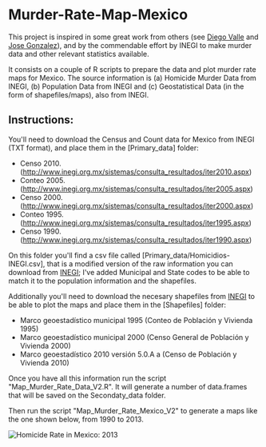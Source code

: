 Murder-Rate-Map-Mexico
======================

This project is inspired in some great work from others (see [Diego Valle](https://www.diegovalle.net/) and [Jose Gonzalez](https://github.com/josecarlosgonz)), and by the commendable effort by INEGI to make murder data and other relevant statistics available.

It consists on a couple of R scripts to prepare the data and plot murder rate maps for Mexico. The source information is (a) Homicide Murder Data from INEGI, (b) Population Data from INEGI and (c) Geostatistical Data (in the form of shapefiles/maps), also from INEGI.

Instructions:
---------------------

You'll need to download the Census and Count data for Mexico from INEGI (TXT format), and place them in the [Primary_data] folder:
* Censo 2010. (http://www.inegi.org.mx/sistemas/consulta_resultados/iter2010.aspx)
* Conteo 2005. (http://www.inegi.org.mx/sistemas/consulta_resultados/iter2005.aspx)
* Censo 2000. (http://www.inegi.org.mx/sistemas/consulta_resultados/iter2000.aspx)
* Conteo 1995. (http://www.inegi.org.mx/sistemas/consulta_resultados/iter1995.aspx)
* Censo 1990. (http://www.inegi.org.mx/sistemas/consulta_resultados/iter1990.aspx)

On this folder you'll find a csv file called [Primary_data/Homicidios-INEGI.csv], that is a modified version of the raw information you can download from [INEGI](http://www.inegi.org.mx/sistemas/olap/Proyectos/bd/continuas/mortalidad/DefuncionesHom.asp?s=est&c=28820&proy=mortgral_dh); I've added Municipal and State codes to be able to match it to the population information and the shapefiles.

Additionally you'll need to download the necesary shapefiles from [INEGI](http://www.inegi.org.mx/geo/contenidos/geoestadistica/m_geoestadistico.aspx) to be able to plot the maps and place them in the [Shapefiles] folder:
* Marco geoestadístico municipal 1995 (Conteo de Población y Vivienda 1995)
* Marco geoestadístico municipal 2000 (Censo General de Población y Vivienda 2000)
* Marco geoestadístico 2010 versión 5.0.A a (Censo de Población y Vivienda 2010)

Once you have all this information run the script "Map_Murder_Rate_Data_V2.R". It will generate a number of data.frames that will be saved on the Secondaty_data folder.

Then run the script "Map_Murder_Rate_Mexico_V2" to generate a maps like the one shown below, from 1990 to 2013.

![Homicide Rate in Mexico: 2013](http://mangancha.org/blog/wp-content/uploads/2014/11/2013-INEGI-v2.png)
